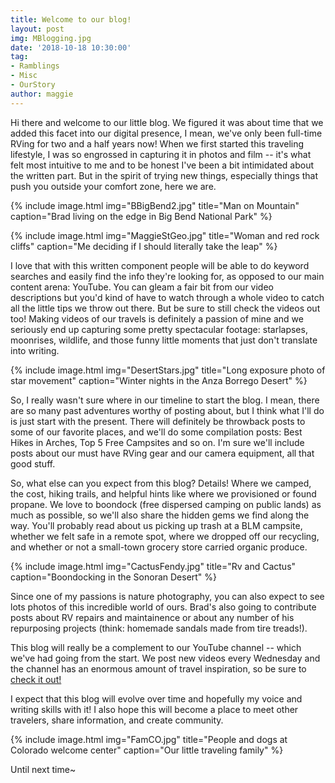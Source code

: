 ```yaml
---
title: Welcome to our blog!
layout: post
img: MBlogging.jpg
date: '2018-10-18 10:30:00'
tag:
- Ramblings
- Misc
- OurStory
author: maggie
---
```


Hi there and welcome to our little blog. We figured it was about time that we added this facet into our digital presence, I mean, we've only been full-time RVing for two and a half years now! When we first started this traveling lifestyle, I was so engrossed in capturing it in photos and film -- it's what felt most intuitive to me and to be honest I've been a bit intimidated about the written part. But in the spirit of trying new things, especially things that push you outside your comfort zone, here we are.

{% include image.html img="BBigBend2.jpg" title="Man on Mountain" caption="Brad living on the edge in Big Bend National Park" %}

{% include image.html img="MaggieStGeo.jpg" title="Woman and red rock cliffs" caption="Me deciding if I should literally take the leap" %}


I love that with this written component people will be able to do keyword searches and easily find the info they're looking for, as opposed to our main content arena: YouTube. You can gleam a fair bit from our video descriptions but you'd kind of have to watch through a whole video to catch all the little tips we throw out there. But be sure to still check the videos out too! Making videos of our travels is definitely a passion of mine and we seriously end up capturing some pretty spectacular footage: starlapses, moonrises, wildlife, and those funny little moments that just don't translate into writing.

{% include image.html img="DesertStars.jpg" title="Long exposure photo of star movement" caption="Winter nights in the Anza Borrego Desert" %}

So, I really wasn't sure where in our timeline to start the blog. I mean, there are so many past adventures worthy of posting about, but I think what I'll do is just start with the present. There will definitely be throwback posts to some of our favorite places, and we'll do some compilation posts:  Best Hikes in Arches, Top 5 Free Campsites and so on. I'm sure we'll include posts about our must have RVing gear and our camera equipment, all that good stuff.

So, what else can you expect from this blog?
Details! Where we camped, the cost, hiking trails, and helpful hints like where we provisioned or found propane. We love to boondock (free dispersed camping on public lands) as much as possible, so we'll also share the hidden gems we find along the way. You'll probably read about us picking up trash at a BLM campsite, whether we felt safe in a remote spot, where we dropped off our recycling, and whether or not a small-town grocery store carried organic produce.

{% include image.html img="CactusFendy.jpg" title="Rv and Cactus" caption="Boondocking in the Sonoran Desert" %}

Since one of my passions is nature photography, you can also expect to see lots photos of this incredible world of ours. Brad's also going to contribute posts about RV repairs and maintainence or about any number of his repurposing projects (think: homemade sandals made from tire treads!).

This blog will really be a complement to our YouTube channel -- which we've had going from the start. We post new videos every Wednesday and the channel has an enormous amount of travel inspiration, so  be sure to [check it out!](http://www.youtube.com/wanderlandtravelers)

I expect that this blog will evolve over time and hopefully my voice and writing skills with it! I also hope this will become a place to meet other travelers, share information, and create community.

{% include image.html img="FamCO.jpg" title="People and dogs at Colorado welcome center" caption="Our little traveling family" %}


Until next time~